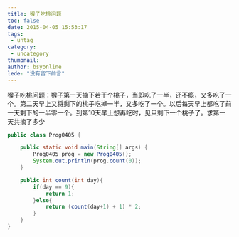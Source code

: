 ```yaml
---
title: 猴子吃桃问题
toc: false
date: 2015-04-05 15:53:17
tags:
 - untag
category: 
 - uncategory
thumbnail: 
author: bsyonline
lede: "没有留下前言"
---
```


猴子吃桃问题：猴子第一天摘下若干个桃子，当即吃了一半，还不瘾，又多吃了一个。第二天早上又将剩下的桃子吃掉一半，又多吃了一个。以后每天早上都吃了前一天剩下的一半零一个。到第10天早上想再吃时，见只剩下一个桃子了。求第一天共摘了多少

```java
public class Prog0405 {

    public static void main(String[] args) {
        Prog0405 prog = new Prog0405();
        System.out.println(prog.count(0));
    }

    public int count(int day){
        if(day == 9){
            return 1;
        }else{
            return (count(day+1) + 1) * 2;
        }
    }
}
```
